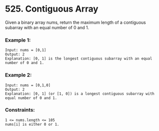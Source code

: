 # 525. Contiguous Array
Given a binary array nums, return the maximum length of a contiguous subarray with an equal number of 0 and 1.

 

### Example 1:
```
Input: nums = [0,1]
Output: 2
Explanation: [0, 1] is the longest contiguous subarray with an equal number of 0 and 1.
```
### Example 2:
```
Input: nums = [0,1,0]
Output: 2
Explanation: [0, 1] (or [1, 0]) is a longest contiguous subarray with equal number of 0 and 1.
```

### Constraints:
```
1 <= nums.length <= 105
nums[i] is either 0 or 1.
```
